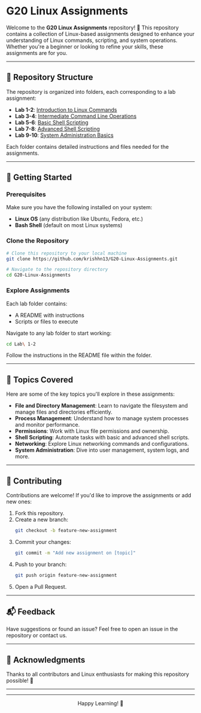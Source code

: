 # G20 Linux Assignments

Welcome to the **G20 Linux Assignments** repository! 🎉 This repository contains a collection of Linux-based assignments designed to enhance your understanding of Linux commands, scripting, and system operations. Whether you're a beginner or looking to refine your skills, these assignments are for you.

---

## 📂 Repository Structure

The repository is organized into folders, each corresponding to a lab assignment:

- **Lab 1-2**: [Introduction to Linux Commands](./Lab%201-2)
- **Lab 3-4**: [Intermediate Command Line Operations](./Lab%203-4)
- **Lab 5-6**: [Basic Shell Scripting](./Lab%205-6)
- **Lab 7-8**: [Advanced Shell Scripting](./Lab%207-8)
- **Lab 9-10**: [System Administration Basics](./Lab%209-10)

Each folder contains detailed instructions and files needed for the assignments.

---

## 🚀 Getting Started

### Prerequisites

Make sure you have the following installed on your system:
- **Linux OS** (any distribution like Ubuntu, Fedora, etc.)
- **Bash Shell** (default on most Linux systems)

### Clone the Repository

```bash
# Clone this repository to your local machine
git clone https://github.com/krishhn13/G20-Linux-Assignments.git

# Navigate to the repository directory
cd G20-Linux-Assignments
```

### Explore Assignments

Each lab folder contains:
- A README with instructions
- Scripts or files to execute

Navigate to any lab folder to start working:
```bash
cd Lab\ 1-2
```
Follow the instructions in the README file within the folder.

---

## 📖 Topics Covered

Here are some of the key topics you'll explore in these assignments:

- **File and Directory Management**: Learn to navigate the filesystem and manage files and directories efficiently.
- **Process Management**: Understand how to manage system processes and monitor performance.
- **Permissions**: Work with Linux file permissions and ownership.
- **Shell Scripting**: Automate tasks with basic and advanced shell scripts.
- **Networking**: Explore Linux networking commands and configurations.
- **System Administration**: Dive into user management, system logs, and more.

---

## 🤝 Contributing

Contributions are welcome! If you'd like to improve the assignments or add new ones:

1. Fork this repository.
2. Create a new branch:
   ```bash
   git checkout -b feature-new-assignment
   ```
3. Commit your changes:
   ```bash
   git commit -m "Add new assignment on [topic]"
   ```
4. Push to your branch:
   ```bash
   git push origin feature-new-assignment
   ```
5. Open a Pull Request.

---

## 📬 Feedback

Have suggestions or found an issue? Feel free to open an issue in the repository or contact us.

---

## 🌟 Acknowledgments

Thanks to all contributors and Linux enthusiasts for making this repository possible! 🙌

---
---

<div align ="center">Happy Learning! 🐧</div>
